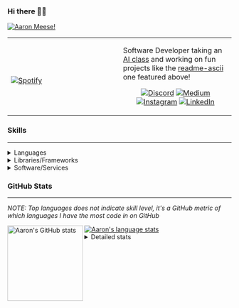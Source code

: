 ### Hi there 👋🏻
[![Aaron Meese!](https://user-images.githubusercontent.com/17814535/88975338-a2aabf00-d27f-11ea-963f-8a19608716b4.png)](https://github.com/ajmeese7/readme-ascii "README ASCII")

<!-- Modified from project here: https://github.com/novatorem/novatorem -->
<table width="100%"> 
  <tr>
  <td width="50%">
      
&nbsp; <br> [![Spotify](https://ajmeese7.vercel.app/api/spotify)](https://open.spotify.com/user/ajmeese)

  </td>
  <td width="50%">

Software Developer taking an [AI class](https://courses.edx.org/courses/BerkeleyX/CS188.1x-4/1T2015/course/) and working on fun 
projects like the [readme-ascii](https://github.com/ajmeese7/readme-ascii) one featured above!
<br><p align="center">
  [![Discord](https://img.shields.io/badge/discord-ajmeese7%234835-369?style=flat-square&logo=discord&logoColor=white&color=purple)](https://discord.gg/PxRTQg3)
  [![Medium](https://img.shields.io/badge/medium-ajmeese7-1DB954?style=flat-square&logo=medium&logoColor=white)](https://link.aaronmeese.com/medium)<br>
  [![Instagram](https://img.shields.io/badge/instagram-ajmeese7-1DB954?style=flat-square&logo=instagram&logoColor=white&color=c13584)](https://link.aaronmeese.com/instagram)
  [![LinkedIn](https://img.shields.io/badge/linkedIn-aaronmeese-1DB954?style=flat-square&logo=linkedin&logoColor=white&color=blue)](https://link.aaronmeese.com/linkedin)
</p>
  </td>
  </table>

[//]: <> (The `&nbsp;` is to have Aphelion take up more space)

### Skills ###
----
<details>
<summary>Languages</summary>

+ JavaScript
+ HTML
+ CSS
    + [README ASCII](https://github.com/ajmeese7/readme-ascii)
+ PHP
+ Java
    + [BRCC Java](https://github.com/ajmeese7/brcc-java)
    + [Euler Problems](https://github.com/ajmeese7/euler-problems)

</details>
<details>
<summary>Libraries/Frameworks</summary>

+ NodeJS
    + [Snapchat Share](https://github.com/ajmeese7/snapchat-share)
    + [FRC Spreadsheets](https://github.com/ajmeese7/frc-spreadsheets)
+ Cordova
+ jQuery
+ Discord.js
    + [Spambot](https://github.com/ajmeese7/spambot)
    + [Automatic Reactions](https://github.com/ajmeese7/automatic-reactions)
    + [Multiple Reactions](https://github.com/ajmeese7/multiple-reactions)
    + [Galley Calls](https://github.com/ajmeese7/galley-calls)
+ Puppeteer
    + [README ASCII](https://github.com/ajmeese7/readme-ascii)
    + [Dynamic Page Retrieval](https://github.com/ajmeese7/dynamic-page-retrieval)
+ Nightmare.js
    + [Steam Queue Clicker](https://github.com/ajmeese7/steam-queue-clicker)
    + [Repbot](https://github.com/ajmeese7/repbot)
+ Express
    + [Galley Calls](https://github.com/ajmeese7/galley-calls)
+ json-fs-store
    + [Multiple Reactions](https://github.com/ajmeese7/multiple-reactions)
+ pdf-lib
+ async

</details>
<details>
<summary>Software/Services</summary>

+ Wallpaper Engine
    + [Random Wallpaper](https://github.com/ajmeese7/random-wallpaper)
    + [Image of the Day](https://github.com/ajmeese7/image-of-the-day)
+ phpMyAdmin
+ Cloudinary
+ Firefox Extensions
    + [Chess Next Move](https://github.com/ajmeese7/chess-next-move)
    + [Gmail Label Organizer](https://github.com/ajmeese7/gmail-label-organizer)
+ Google Analytics
+ Heroku
+ Nexmo
+ Twilio
    + [Galley Calls](https://github.com/ajmeese7/galley-calls)
+ Auth0
+ OneSignal

</details>
<!--
<details>
<summary>Soft Skills</summary>
+ English/Grammar
+ SEO
    <!-- + TODO: Add my site examples after I finish improving them --
</details>
-->

### GitHub Stats ###
----
*NOTE: Top languages does not indicate skill level, it's a GitHub metric of which languages I have the most code in on GitHub*

<a href="https://profile-summary-for-github.com/user/ajmeese7">
  <img align="left" height="170px" src="https://github-readme-stats.vercel.app/api?username=ajmeese7&show_icons=true&line_height=27&count_private=true&include_all_commits=true" alt="Aaron's GitHub stats"/>
  <img src="https://github-readme-stats.vercel.app/api/top-langs/?username=ajmeese7&hide_langs_below=5&layout=compact" alt="Aaron's language stats"/>
</a>

<details>
<summary>Detailed stats</summary>

### :zap: Recent Activity
<!--START_SECTION:activity-->
1. 🎉 Merged PR [#4](https://github.com//ajmeese7/readme-ascii/pull/4) in [ajmeese7/readme-ascii](https://github.com//ajmeese7/readme-ascii)
2. 🎉 Merged PR [#4](https://github.com//ajmeese7/dynamic-page-retrieval/pull/4) in [ajmeese7/dynamic-page-retrieval](https://github.com//ajmeese7/dynamic-page-retrieval)
3. 🎉 Merged PR [#3](https://github.com//ajmeese7/galley-calls/pull/3) in [ajmeese7/galley-calls](https://github.com//ajmeese7/galley-calls)
4. 💪 Opened PR [#3](https://github.com//ajmeese7/galley-calls/pull/3) in [ajmeese7/galley-calls](https://github.com//ajmeese7/galley-calls)
5. 🗣 Commented on [#2](https://github.com//ajmeese7/galley-calls/issues/2) in [ajmeese7/galley-calls](https://github.com//ajmeese7/galley-calls)
<!--END_SECTION:activity-->

### 🧐 Waka Stats
<!--START_SECTION:waka-->
**🐱 My Github Data** 

> 🏆 596 Contributions in the Year 2020
 > 
> 📦 45.7 kB Used in Github's Storage 
 > 
> 💼 Opted to Hire
 > 
> 📜 43 Public Repositories
 > 
> 🔑 15 Private Repositories 

**I'm an Early 🐤** 

```text
🌞 Morning    194 commits    ████████░░░░░░░░░░░░░░░░░   32.72% 
🌆 Daytime    254 commits    ██████████░░░░░░░░░░░░░░░   42.83% 
🌃 Evening    139 commits    █████░░░░░░░░░░░░░░░░░░░░   23.44% 
🌙 Night      6 commits      ░░░░░░░░░░░░░░░░░░░░░░░░░   1.01%

```
📅 **I'm Most Productive on Saturday** 

```text
Monday       75 commits     ███░░░░░░░░░░░░░░░░░░░░░░   12.65% 
Tuesday      72 commits     ███░░░░░░░░░░░░░░░░░░░░░░   12.14% 
Wednesday    76 commits     ███░░░░░░░░░░░░░░░░░░░░░░   12.82% 
Thursday     77 commits     ███░░░░░░░░░░░░░░░░░░░░░░   12.98% 
Friday       99 commits     ████░░░░░░░░░░░░░░░░░░░░░   16.69% 
Saturday     111 commits    ████░░░░░░░░░░░░░░░░░░░░░   18.72% 
Sunday       83 commits     ███░░░░░░░░░░░░░░░░░░░░░░   14.0%

```


📊 **This Week I Spent My Time On** 

```text
⌚︎ Time Zone: America/Chicago

💬 Programming Languages: 
JavaScript               8 hrs 49 mins       █████████████████████░░░░   83.67% 
Markdown                 1 hr 11 mins        ██░░░░░░░░░░░░░░░░░░░░░░░   11.25% 
HTML                     10 mins             ░░░░░░░░░░░░░░░░░░░░░░░░░   1.64% 
JSON                     8 mins              ░░░░░░░░░░░░░░░░░░░░░░░░░   1.4% 
CSS                      4 mins              ░░░░░░░░░░░░░░░░░░░░░░░░░   0.73%

🐱‍💻 Projects: 
galley-calls             5 hrs 8 mins        ████████████░░░░░░░░░░░░░   48.75% 
automatic-reactions      2 hrs 47 mins       ██████░░░░░░░░░░░░░░░░░░░   26.54% 
coupon-book              1 hr 53 mins        ████░░░░░░░░░░░░░░░░░░░░░   17.97% 
legendary-octo-waffle    27 mins             █░░░░░░░░░░░░░░░░░░░░░░░░   4.42% 
spambot                  6 mins              ░░░░░░░░░░░░░░░░░░░░░░░░░   1.06%

```

**I Mostly Code in JavaScript** 

```text
JavaScript               22 repos            ██████████████░░░░░░░░░░░   56.41% 
HTML                     5 repos             ███░░░░░░░░░░░░░░░░░░░░░░   12.82% 
Java                     4 repos             ██░░░░░░░░░░░░░░░░░░░░░░░   10.26% 
Python                   3 repos             ██░░░░░░░░░░░░░░░░░░░░░░░   7.69% 
CSS                      2 repos             █░░░░░░░░░░░░░░░░░░░░░░░░   5.13%

```



<!--END_SECTION:waka-->
</details>
